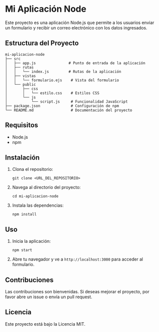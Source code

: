 # Mi Aplicación Node

Este proyecto es una aplicación Node.js que permite a los usuarios enviar un formulario y recibir un correo electrónico con los datos ingresados.

## Estructura del Proyecto

```
mi-aplicacion-node
├── src
│   ├── app.js               # Punto de entrada de la aplicación
│   ├── rutas
│   │   └── index.js         # Rutas de la aplicación
│   ├── vistas
│   │   └── formulario.ejs    # Vista del formulario
│   └── public
│       ├── css
│       │   └── estilo.css    # Estilos CSS
│       └── js
│           └── script.js     # Funcionalidad JavaScript
├── package.json              # Configuración de npm
└── README.md                 # Documentación del proyecto
```

## Requisitos

- Node.js
- npm

## Instalación

1. Clona el repositorio:
   ```
   git clone <URL_DEL_REPOSITORIO>
   ```
2. Navega al directorio del proyecto:
   ```
   cd mi-aplicacion-node
   ```
3. Instala las dependencias:
   ```
   npm install
   ```

## Uso

1. Inicia la aplicación:
   ```
   npm start
   ```
2. Abre tu navegador y ve a `http://localhost:3000` para acceder al formulario.

## Contribuciones

Las contribuciones son bienvenidas. Si deseas mejorar el proyecto, por favor abre un issue o envía un pull request.

## Licencia

Este proyecto está bajo la Licencia MIT.
